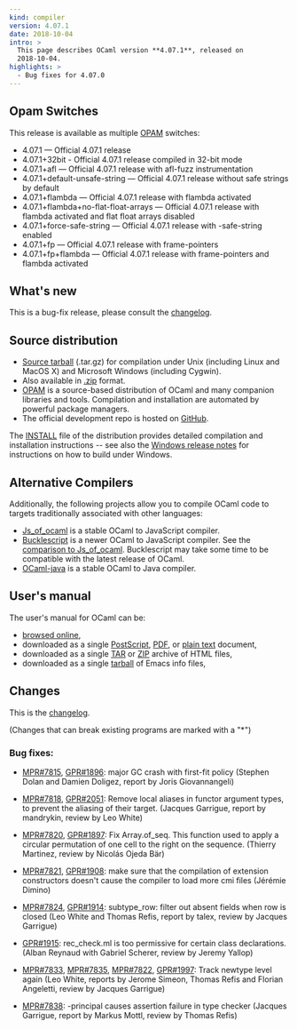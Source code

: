 ```yaml
---
kind: compiler
version: 4.07.1
date: 2018-10-04
intro: >
  This page describes OCaml version **4.07.1**, released on
  2018-10-04. 
highlights: >
  - Bug fixes for 4.07.0
---
```


Opam Switches
-------------

This release is available as multiple
[OPAM](https://opam.ocaml.org/doc/Usage.html) switches:

- 4.07.1 — Official 4.07.1 release
- 4.07.1+32bit - Official 4.07.1 release compiled in 32-bit mode
- 4.07.1+afl — Official 4.07.1 release with afl-fuzz instrumentation
- 4.07.1+default-unsafe-string — Official 4.07.1 release without safe
  strings by default
- 4.07.1+flambda — Official 4.07.1 release with flambda activated
- 4.07.1+flambda+no-flat-float-arrays — Official 4.07.1 release with flambda
  activated and flat float arrays disabled
- 4.07.1+force-safe-string — Official 4.07.1 release with -safe-string enabled
- 4.07.1+fp — Official 4.07.1 release with frame-pointers
- 4.07.1+fp+flambda — Official 4.07.1 release with frame-pointers and
  flambda activated

What's new
----------

This is a bug-fix release, please consult the
[changelog](#Changes).


Source distribution
---------------------------------------------

- [Source
  tarball](https://github.com/ocaml/ocaml/archive/4.07.1.tar.gz)
  (.tar.gz) for compilation under Unix (including Linux and MacOS X)
  and Microsoft Windows (including Cygwin).
- Also available in
  [.zip](https://github.com/ocaml/ocaml/archive/4.07.1.zip)
  format.
- [OPAM](https://opam.ocaml.org/) is a source-based distribution of
  OCaml and many companion libraries and tools. Compilation and
  installation are automated by powerful package managers.
- The official development repo is hosted on
  [GitHub](https://github.com/ocaml/ocaml).

The
[INSTALL](https://ocaml.org/releases/4.07/notes/INSTALL.adoc) file
of the distribution provides detailed compilation and installation
instructions -- see also the [Windows release
notes](https://ocaml.org/releases/4.07/notes/README.win32.adoc) for
instructions on how to build under Windows.

Alternative Compilers
---------------------

Additionally, the following projects allow you to compile OCaml code to
targets traditionally associated with other languages:

* [Js_of_ocaml](http://ocsigen.org/js_of_ocaml/) is a stable OCaml
  to JavaScript compiler.
* [Bucklescript](https://bucklescript.github.io/) is a
  newer OCaml to JavaScript compiler.  See the
  [comparison to Js_of_ocaml](https://bucklescript.github.io/docs/en/comparison-to-jsoo).
  Bucklescript may take some time to be compatible with the latest
  release of OCaml.
* [OCaml-java](http://www.ocamljava.org/) is a stable OCaml to
  Java compiler.

User's manual
------------------------------------

The user's manual for OCaml can be:

- [browsed
  online](https://ocaml.org/releases/4.07/htmlman/index.html),
- downloaded as a single
  [PostScript](https://ocaml.org/releases/4.07/ocaml-4.07-refman.ps.gz),
  [PDF](https://ocaml.org/releases/4.07/ocaml-4.07-refman.pdf),
  or [plain
  text](https://ocaml.org/releases/4.07/ocaml-4.07-refman.txt)
  document,
- downloaded as a single
  [TAR](https://ocaml.org/releases/4.07/ocaml-4.07-refman-html.tar.gz)
  or
  [ZIP](https://ocaml.org/releases/4.07/ocaml-4.07-refman-html.zip)
  archive of HTML files,
- downloaded as a single
  [tarball](https://ocaml.org/releases/4.07/ocaml-4.07-refman.info.tar.gz)
  of Emacs info files,


Changes
-------

This is the
[changelog](https://ocaml.org/releases/4.07/notes/Changes).

(Changes that can break existing programs are marked with a "*")

### Bug fixes:

- [MPR#7815](https://caml.inria.fr/mantis/view.php?id=7815),
  [GPR#1896](https://github.com/ocaml/ocaml/pull/1896):
  major GC crash with first-fit policy
  (Stephen Dolan and Damien Doligez, report by Joris Giovannangeli)

* [MPR#7818](https://caml.inria.fr/mantis/view.php?id=7818),
  [GPR#2051](https://github.com/ocaml/ocaml/pull/2051):
  Remove local aliases in functor argument types,
  to prevent the aliasing of their target.
  (Jacques Garrigue, report by mandrykin, review by Leo White)

- [MPR#7820](https://caml.inria.fr/mantis/view.php?id=7820),
  [GPR#1897](https://github.com/ocaml/ocaml/pull/1897):
  Fix Array.of_seq. This function used to apply a circular
  permutation of one cell to the right on the sequence.
  (Thierry Martinez, review by Nicolás Ojeda Bär)

- [MPR#7821](https://caml.inria.fr/mantis/view.php?id=7821),
  [GPR#1908](https://github.com/ocaml/ocaml/pull/1908):
  make sure that the compilation of extension
  constructors doesn't cause the compiler to load more cmi files
  (Jérémie Dimino)

- [MPR#7824](https://caml.inria.fr/mantis/view.php?id=7824),
  [GPR#1914](https://github.com/ocaml/ocaml/pull/1914):
  subtype_row: filter out absent fields when row is closed
  (Leo White and Thomas Refis, report by talex, review by Jacques Garrigue)

- [GPR#1915](https://github.com/ocaml/ocaml/pull/1915):
  rec_check.ml is too permissive for certain class declarations.
  (Alban Reynaud with Gabriel Scherer, review by Jeremy Yallop)

- [MPR#7833](https://caml.inria.fr/mantis/view.php?id=7833),
  [MPR#7835](https://caml.inria.fr/mantis/view.php?id=7835),
  [MPR#7822](https://caml.inria.fr/mantis/view.php?id=7822),
  [GPR#1997](https://github.com/ocaml/ocaml/pull/1997):
  Track newtype level again
  (Leo White, reports by Jerome Simeon, Thomas Refis and Florian
  Angeletti, review by Jacques Garrigue)

- [MPR#7838](https://caml.inria.fr/mantis/view.php?id=7838):
  -principal causes assertion failure in type checker
  (Jacques Garrigue, report by Markus Mottl, review by Thomas Refis)
